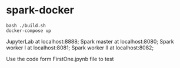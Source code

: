 # spark-docker
```
bash ./build.sh
docker-compose up
```

JupyterLab at localhost:8888;
Spark master at localhost:8080;
Spark worker I at localhost:8081;
Spark worker II at localhost:8082;

Use the code form FirstOne.jpynb file to test
